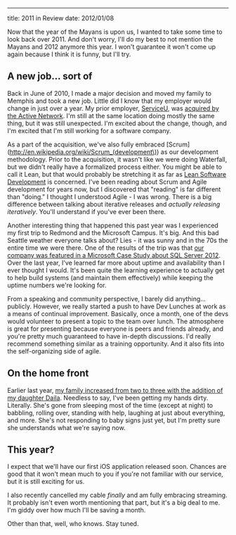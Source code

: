 ---
title: 2011 in Review
date: 2012/01/08

Now that the year of the Mayans is upon us, I wanted to take some time to look
back over 2011. And don't worry, I'll do my best to not mention the Mayans and
2012 anymore this year. I won't guarantee it won't come up again because I
think it is funny, but I'll try.

## A new job… sort of

Back in June of 2010, I made a major decision and moved my family to Memphis
and took a new job. Little did I know that my employer would change in just
over a year. My prior employer, [ServiceU](http://www.serviceu.com), was
[acquired by the Active Network](http://www.serviceu.com/acquisition). I'm
still at the same location doing mostly the same thing, but it was still
unexpected. I'm excited about the change, though, and I'm excited that I'm
still working for a software company.

As a part of the acquisition, we've also fully embraced
[Scrum](http://en.wikipedia.org/wiki/Scrum_(development\)) as our development
methodology. Prior to the acquisition, it wasn't like we were doing Waterfall,
but we didn't really have a formalized process either. You might be able to
call it Lean, but that would probably be stretching it as far as [Lean Software
Development](http://en.wikipedia.org/wiki/Lean_software_development) is
concerned. I've been reading about Scrum and Agile development for years now,
but I discovered that "reading" is far different than "doing." I thought I
understood Agile - I was wrong. There is a big difference between talking about
iterative releases and *actually releasing iteratively*. You'll understand if
you've ever been there.

Another interesting thing that happened this past year was I experienced my
first trip to Redmond and the Microsoft Campus. It's big. And this bad Seattle
weather everyone talks about? Lies - it was sunny and in the 70s the entire
time we were there. One of the results of the trip was that [our company was
featured in a Microsoft Case Study about SQL Server
2012](http://www.microsoft.com/casestudies/Case_Study_Detail.aspx?CaseStudyID=4000011506).
Over the last year, I've learned far more about uptime and availability than I
ever thought I would. It's been quite the learning experience to actually get
to help build systems (and maintain them effectively) while keeping the uptime
numbers we're looking for.

From a speaking and community perspective, I barely did anything… publicly.
However, we really started a push to have Dev Lunches at work as a means of
continual improvement. Basically, once a month, one of the devs would volunteer
to present a topic to the team over lunch. The atmosphere is great for
presenting because everyone is peers and friends already, and you're pretty
much guaranteed to have in-depth discussions. I'd really recommend something
similar as a training opportunity. And it also fits into the self-organizing
side of agile.

## On the home front

Earlier last year, [my family increased from two to three with the addition of
my daughter Daila](http://mohundro.com/blog/2011/06/24/introducing-daila-joy/).
Needless to say, I've been getting my hands dirty. Literally. She's gone from
sleeping most of the time (except at night) to babbling, rolling over, standing
with help, laughing at just about everything, and more. She's not responding to
baby signs just yet, but I'm pretty sure she understands what we're saying now.

## This year?

I expect that we'll have our first iOS application released soon. Chances are
good that it won't mean much to you if you're not familiar with our service,
but it is still exciting for us.

I also recently cancelled my cable _finally_ and am fully embracing streaming.
It probably isn't even worth mentioning that part, but it's a big deal to me.
I'm giddy over how much I'll be saving a month.

Other than that, well, who knows. Stay tuned.

